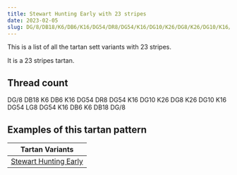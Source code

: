 ```yaml
---
title: Stewart Hunting Early with 23 stripes
date: 2023-02-05
slug: DG/8/DB18/K6/DB6/K16/DG54/DR8/DG54/K16/DG10/K26/DG8/K26/DG10/K16/DG54/LG8/DG54/K16/DB6/K6/DB18/DG/8
---
```

This is a list of all the tartan sett variants with 23 stripes.

It is a 23 stripes tartan.


## Thread count
DG/8 DB18 K6 DB6 K16 DG54 DR8 DG54 K16 DG10 K26 DG8 K26 DG10 K16 DG54 LG8 DG54 K16 DB6 K6 DB18 DG/8

## Examples of this tartan pattern

| Tartan Variants |
|---------------|
| [Stewart Hunting Early](/variants/dg/8/db18/k6/db6/k16/dg54/dr8/dg54/k16/dg10/k26/dg8/k26/dg10/k16/dg54/lg8/dg54/k16/db6/k6/db18/dg/8-db000052-dg11450d-draa0000-k000000-lgaaaa00)||
